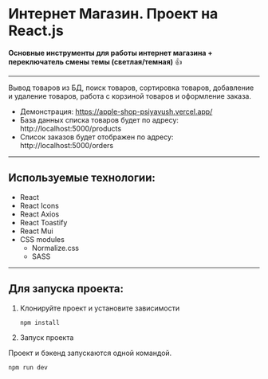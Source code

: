 # Интернет Магазин. Проект на React.js
**Основные инструменты для работы интернет магазина + переключатель смены темы (светлая/темная)** 👍
___
Вывод товаров из БД, поиск товаров, сортировка товаров, добавление и удаление товаров, работа с корзиной товаров и оформление заказа.
+ Демонстрация: https://apple-shop-psiyavush.vercel.app/
+ База данных списка товаров будет по адресу: http://localhost:5000/products
+ Список заказов будет отображен по адресу: http://localhost:5000/orders
___
## Используемые технологии:
+ React
+ React Icons
+ React Axios
+ React Toastify
+ React Mui
+ CSS modules
    + Normalize.css
    + SASS
___
## Для запуска проекта:
1. Клонируйте проект и установите зависимости

   `npm install`
2. Запуск проекта

Проект и бэкенд запускаются одной командой.

   `npm run dev`